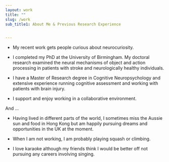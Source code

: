 ```yaml
---
layout: work
title: ""
slug: /work
sub_title1: About Me & Previous Research Experience


---
```



* My recent work gets people curious about neurocuriosity.

* I completed my PhD at the University of Birmingham. My doctoral research examined the neural mechanisms of object and action processing in patients with stroke and neurologically healthy individuals.

* I have a Master of Research degree in Cognitive Neuropsychology and extensive experience running cognitive assessment and working with patients with brain injury.

* I support and enjoy working in a collaborative environment.

And ...
* Having lived in different parts of the world, I sometimes miss the Aussie sun and food in Hong Kong but am happily pursuing dreams and opportunities in the UK at the moment.

* When I am not working, I am probably playing squash or climbing.

* I love karaoke although my friends think I would be better off not pursuing any careers involving singing.
<br />

